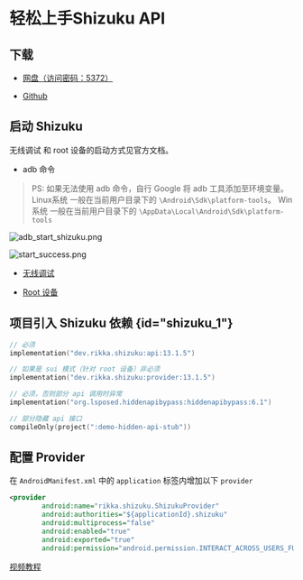 # 轻松上手Shizuku API

## 下载

- [网盘（访问密码：5372）](https://url93.ctfile.com/f/48492093-1517941276-a7d73c?p=5372)

- [Github](https://github.com/RikkaApps/Shizuku/releases)

## 启动 Shizuku

无线调试 和 root 设备的启动方式见官方文档。

- adb 命令

> PS: 如果无法使用 adb 命令，自行 Google 将 adb 工具添加至环境变量。
> Linux系统 一般在当前用户目录下的 `\Android\Sdk\platform-tools`。
> Win系统 一般在当前用户目录下的 `\AppData\Local\Android\Sdk\platform-tools`

![adb_start_shizuku.png](adb_start_shizuku.png)

![start_success.png](start_success.png)

- [无线调试](https://shizuku.rikka.app/zh-hans/guide/setup/)

- [Root 设备](https://shizuku.rikka.app/zh-hans/guide/setup/)

## 项目引入 Shizuku 依赖 {id="shizuku_1"}

```kotlin
// 必须
implementation("dev.rikka.shizuku:api:13.1.5")

// 如果是 sui 模式（针对 root 设备）非必须
implementation("dev.rikka.shizuku:provider:13.1.5")

// 必须，否则部分 api 调用时异常
implementation("org.lsposed.hiddenapibypass:hiddenapibypass:6.1")

// 部分隐藏 api 接口
compileOnly(project(":demo-hidden-api-stub"))
```

## 配置 Provider

在 `AndroidManifest.xml` 中的 `application` 标签内增加以下 `provider`

```xml
<provider
        android:name="rikka.shizuku.ShizukuProvider"
        android:authorities="${applicationId}.shizuku"
        android:multiprocess="false"
        android:enabled="true"
        android:exported="true"
        android:permission="android.permission.INTERACT_ACROSS_USERS_FULL"/>
```

[视频教程](https://www.bilibili.com/video/BV11mNzzHEXr/)